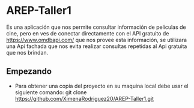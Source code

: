 # AREP-Taller1
Es una aplicación que nos permite consultar información de peliculas de cine, pero en ves de conectar directamente con el API gratuito de https://www.omdbapi.com/ que nos provee esta información, se utilizara una Api fachada que nos evita realizar consultas repetidas al Api gratuita que nos brindan.


## Empezando

  * Para obtener una copia del proyecto en su maquina local debe usar el siguiente comando:
     git clone https://github.com/XimenaRodriguez20/AREP-Taller1.git
    
